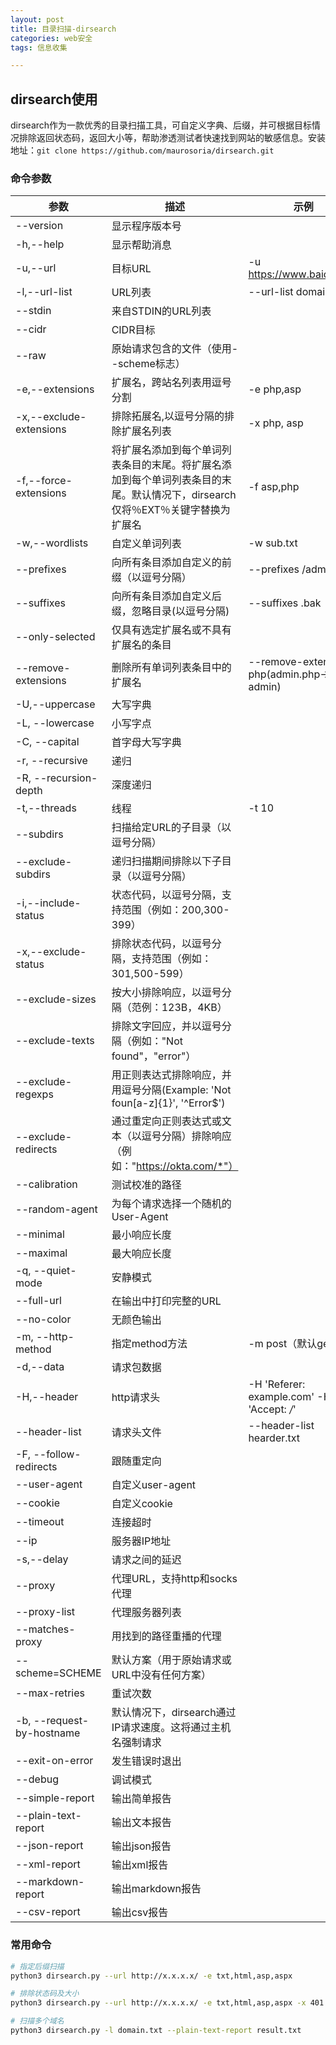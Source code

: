 ```yaml
---
layout: post
title: 目录扫描-dirsearch
categories: web安全
tags: 信息收集

---
```


## dirsearch使用

dirsearch作为一款优秀的目录扫描工具，可自定义字典、后缀，并可根据目标情况排除返回状态码，返回大小等，帮助渗透测试者快速找到网站的敏感信息。安装地址：`git clone https://github.com/maurosoria/dirsearch.git`

### 命令参数

| 参数                      | 描述                                                         | 示例                                       |
| ------------------------- | ------------------------------------------------------------ | ------------------------------------------ |
| --version                 | 显示程序版本号                                               |                                            |
| -h,--help                 | 显示帮助消息                                                 |                                            |
| -u,--url                  | 目标URL                                                      | -u https://www.baidu.com                   |
| -l,--url-list             | URL列表                                                      | --url-list domain.txt                      |
| --stdin                   | 来自STDIN的URL列表                                           |                                            |
| --cidr                    | CIDR目标                                                     |                                            |
| --raw                     | 原始请求包含的文件（使用--scheme标志）                       |                                            |
| -e,--extensions           | 扩展名，跨站名列表用逗号分割                                 | -e php,asp                                 |
| -x,--exclude-extensions   | 排除拓展名,以逗号分隔的排除扩展名列表                        | -x php, asp                                |
| -f,--force-extensions     | 将扩展名添加到每个单词列表条目的末尾。将扩展名添加到每个单词列表条目的末尾。默认情况下，dirsearch仅将％EXT％关键字替换为扩展名 | -f asp,php                                 |
| -w,--wordlists            | 自定义单词列表                                               | -w sub.txt                                 |
| --prefixes                | 向所有条目添加自定义的前缀（以逗号分隔）                     | --prefixes /admin/                         |
| --suffixes                | 向所有条目添加自定义后缀，忽略目录(以逗号分隔)               | --suffixes  .bak                           |
| --only-selected           | 仅具有选定扩展名或不具有扩展名的条目                         |                                            |
| --remove-extensions       | 删除所有单词列表条目中的扩展名                               | --remove-extensions php(admin.php-> admin) |
| -U,--uppercase            | 大写字典                                                     |                                            |
| -L, --lowercase           | 小写字点                                                     |                                            |
| -C, --capital             | 首字母大写字典                                               |                                            |
| -r, --recursive           | 递归                                                         |                                            |
| -R, --recursion-depth     | 深度递归                                                     |                                            |
| -t,--threads              | 线程                                                         | -t 10                                      |
| --subdirs                 | 扫描给定URL的子目录（以逗号分隔）                            |                                            |
| --exclude-subdirs         | 递归扫描期间排除以下子目录（以逗号分隔）                     |                                            |
| -i,--include-status       | 状态代码，以逗号分隔，支持范围（例如：200,300-399）          |                                            |
| -x,--exclude-status       | 排除状态代码，以逗号分隔，支持范围（例如：301,500-599）      |                                            |
| --exclude-sizes           | 按大小排除响应，以逗号分隔（范例：123B，4KB）                |                                            |
| --exclude-texts           | 排除文字回应，并以逗号分隔（例如："Not found"，"error"）     |                                            |
| --exclude-regexps         | 用正则表达式排除响应，并用逗号分隔(Example: 'Not foun[a-z]{1}', '^Error$') |                                            |
| --exclude-redirects       | 通过重定向正则表达式或文本（以逗号分隔）排除响应（例如："https://okta.com/*"） |                                            |
| --calibration             | 测试校准的路径                                               |                                            |
| --random-agent            | 为每个请求选择一个随机的User-Agent                           |                                            |
| --minimal                 | 最小响应长度                                                 |                                            |
| --maximal                 | 最大响应长度                                                 |                                            |
| -q, --quiet-mode          | 安静模式                                                     |                                            |
| --full-url                | 在输出中打印完整的URL                                        |                                            |
| --no-color                | 无颜色输出                                                   |                                            |
| -m, --http-method         | 指定method方法                                               | -m post（默认get）                         |
| -d,--data                 | 请求包数据                                                   |                                            |
| -H,--header               | http请求头                                                   | -H 'Referer: example.com' -H 'Accept: */*' |
| --header-list             | 请求头文件                                                   | --header-list hearder.txt                  |
| -F, --follow-redirects    | 跟随重定向                                                   |                                            |
| --user-agent              | 自定义user-agent                                             |                                            |
| --cookie                  | 自定义cookie                                                 |                                            |
| --timeout                 | 连接超时                                                     |                                            |
| --ip                      | 服务器IP地址                                                 |                                            |
| -s,--delay                | 请求之间的延迟                                               |                                            |
| --proxy                   | 代理URL，支持http和socks代理                                 |                                            |
| --proxy-list              | 代理服务器列表                                               |                                            |
| --matches-proxy           | 用找到的路径重播的代理                                       |                                            |
| --scheme=SCHEME           | 默认方案（用于原始请求或URL中没有任何方案）                  |                                            |
| --max-retries             | 重试次数                                                     |                                            |
| -b, --request-by-hostname | 默认情况下，dirsearch通过IP请求速度。这将通过主机名强制请求  |                                            |
| --exit-on-error           | 发生错误时退出                                               |                                            |
| --debug                   | 调试模式                                                     |                                            |
| --simple-report           | 输出简单报告                                                 |                                            |
| --plain-text-report       | 输出文本报告                                                 |                                            |
| --json-report             | 输出json报告                                                 |                                            |
| --xml-report              | 输出xml报告                                                  |                                            |
| --markdown-report         | 输出markdown报告                                             |                                            |
| --csv-report              | 输出csv报告                                                  |                                            |

### 常用命令

```bash
# 指定后缀扫描
python3 dirsearch.py --url http://x.x.x.x/ -e txt,html,asp,aspx

# 排除状态码及大小
python3 dirsearch.py --url http://x.x.x.x/ -e txt,html,asp,aspx -x 401 --exclude-sizes 1000

# 扫描多个域名
python3 dirsearch.py -l domain.txt --plain-text-report result.txt
```

